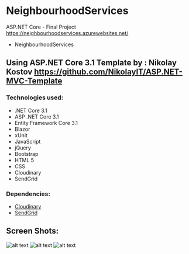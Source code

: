 # NeighbourhoodServices
ASP.NET Core - Final Project
https://neighbourhoodservices.azurewebsites.net/
* NeighbourhoodServices 
## Using ASP.NET Core 3.1 Template by : Nikolay Kostov https://github.com/NikolayIT/ASP.NET-MVC-Template

### Technologies used:
* .NET Core 3.1
* ASP .NET Core 3.1
* Entity Framework Core 3.1
* Blazor
* xUnit
* JavaScript
* jQuery
* Bootstrap
* HTML 5
* CSS
* Cloudinary
* SendGrid

### Dependencies:
* [Cloudinary](https://www.cloudinary.com/)
* [SendGrid](https://www.sendgrid.com/)

## Screen Shots:
![alt text](http://prntscr.com/saplk1?raw=true)
![alt text](http://prntscr.com/sapmni)
![alt text](http://prntscr.com/sapm27)


